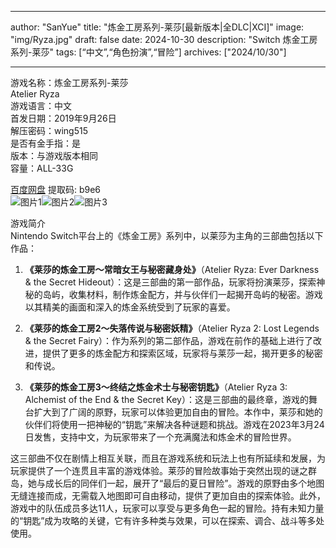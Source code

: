 
---
author: "SanYue"
title: "炼金工房系列-莱莎[最新版本|全DLC|XCI]"
image: "img/Ryza.jpg"
draft: false
date: 2024-10-30
description: "Switch 炼金工房系列-莱莎"
tags: [“中文”,“角色扮演”,“冒险”]
archives: ["2024/10/30"]

---

游戏名称：炼金工房系列-莱莎   
Atelier Ryza    
游戏语言：中文  
首发日期：2019年9月26日  
解压密码：wing515  
是否有金手指：是  
版本：与游戏版本相同   
容量：ALL-33G

[百度网盘](https://pan.baidu.com/s/1szN8g5frz5ZwXI-Y1fOBog) 提取码: b9e6  
![图片1](img/f5e620570.jpg)![图片2](img/3874b8f779.jpg)![图片3](img/53ad0b767d.jpg)  

游戏简介  
Nintendo Switch平台上的《炼金工房》系列中，以莱莎为主角的三部曲包括以下作品：

1. **《莱莎的炼金工房～常暗女王与秘密藏身处》**（Atelier Ryza: Ever Darkness & the Secret Hideout）：这是三部曲的第一部作品，玩家将扮演莱莎，探索神秘的岛屿，收集材料，制作炼金配方，并与伙伴们一起揭开岛屿的秘密。游戏以其精美的画面和深入的炼金系统受到了玩家的喜爱。

2. **《莱莎的炼金工房2～失落传说与秘密妖精》**（Atelier Ryza 2: Lost Legends & the Secret Fairy）：作为系列的第二部作品，游戏在前作的基础上进行了改进，提供了更多的炼金配方和探索区域，玩家将与莱莎一起，揭开更多的秘密和传说。

3. **《莱莎的炼金工房3～终结之炼金术士与秘密钥匙》**（Atelier Ryza 3: Alchemist of the End & the Secret Key）：这是三部曲的最终章，游戏的舞台扩大到了广阔的原野，玩家可以体验更加自由的冒险。本作中，莱莎和她的伙伴们将使用一把神秘的“钥匙”来解决各种谜题和挑战。游戏在2023年3月24日发售，支持中文，为玩家带来了一个充满魔法和炼金术的冒险世界。

这三部曲不仅在剧情上相互关联，而且在游戏系统和玩法上也有所延续和发展，为玩家提供了一个连贯且丰富的游戏体验。莱莎的冒险故事始于突然出现的谜之群岛，她与成长后的同伴们一起，展开了“最后的夏日冒险”。游戏的原野由多个地图无缝连接而成，无需载入地图即可自由移动，提供了更加自由的探索体验。此外，游戏中的队伍成员多达11人，玩家可以享受与更多角色一起的冒险。持有未知力量的“钥匙”成为攻略的关键，它有许多种类与效果，可以在探索、调合、战斗等多处使用。
